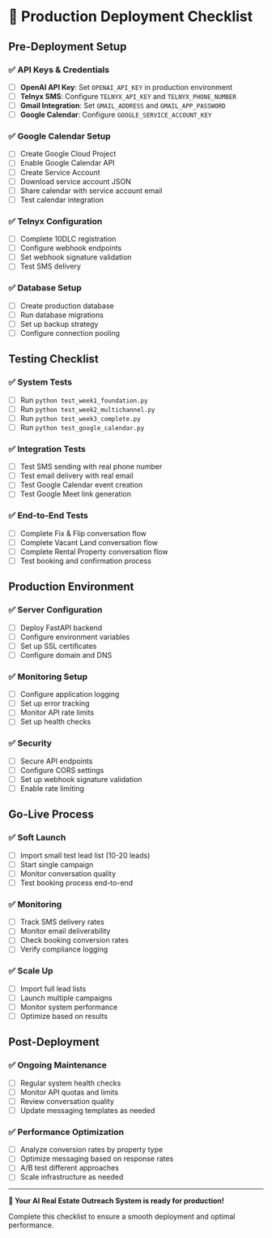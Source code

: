 # 🚀 Production Deployment Checklist

## Pre-Deployment Setup

### ✅ **API Keys & Credentials**
- [ ] **OpenAI API Key**: Set `OPENAI_API_KEY` in production environment
- [ ] **Telnyx SMS**: Configure `TELNYX_API_KEY` and `TELNYX_PHONE_NUMBER`
- [ ] **Gmail Integration**: Set `GMAIL_ADDRESS` and `GMAIL_APP_PASSWORD`
- [ ] **Google Calendar**: Configure `GOOGLE_SERVICE_ACCOUNT_KEY`

### ✅ **Google Calendar Setup**
- [ ] Create Google Cloud Project
- [ ] Enable Google Calendar API
- [ ] Create Service Account
- [ ] Download service account JSON
- [ ] Share calendar with service account email
- [ ] Test calendar integration

### ✅ **Telnyx Configuration**
- [ ] Complete 10DLC registration
- [ ] Configure webhook endpoints
- [ ] Set webhook signature validation
- [ ] Test SMS delivery

### ✅ **Database Setup**
- [ ] Create production database
- [ ] Run database migrations
- [ ] Set up backup strategy
- [ ] Configure connection pooling

## Testing Checklist

### ✅ **System Tests**
- [ ] Run `python test_week1_foundation.py`
- [ ] Run `python test_week2_multichannel.py`
- [ ] Run `python test_week3_complete.py`
- [ ] Run `python test_google_calendar.py`

### ✅ **Integration Tests**
- [ ] Test SMS sending with real phone number
- [ ] Test email delivery with real email
- [ ] Test Google Calendar event creation
- [ ] Test Google Meet link generation

### ✅ **End-to-End Tests**
- [ ] Complete Fix & Flip conversation flow
- [ ] Complete Vacant Land conversation flow
- [ ] Complete Rental Property conversation flow
- [ ] Test booking and confirmation process

## Production Environment

### ✅ **Server Configuration**
- [ ] Deploy FastAPI backend
- [ ] Configure environment variables
- [ ] Set up SSL certificates
- [ ] Configure domain and DNS

### ✅ **Monitoring Setup**
- [ ] Configure application logging
- [ ] Set up error tracking
- [ ] Monitor API rate limits
- [ ] Set up health checks

### ✅ **Security**
- [ ] Secure API endpoints
- [ ] Configure CORS settings
- [ ] Set up webhook signature validation
- [ ] Enable rate limiting

## Go-Live Process

### ✅ **Soft Launch**
- [ ] Import small test lead list (10-20 leads)
- [ ] Start single campaign
- [ ] Monitor conversation quality
- [ ] Test booking process end-to-end

### ✅ **Monitoring**
- [ ] Track SMS delivery rates
- [ ] Monitor email deliverability
- [ ] Check booking conversion rates
- [ ] Verify compliance logging

### ✅ **Scale Up**
- [ ] Import full lead lists
- [ ] Launch multiple campaigns
- [ ] Monitor system performance
- [ ] Optimize based on results

## Post-Deployment

### ✅ **Ongoing Maintenance**
- [ ] Regular system health checks
- [ ] Monitor API quotas and limits
- [ ] Review conversation quality
- [ ] Update messaging templates as needed

### ✅ **Performance Optimization**
- [ ] Analyze conversion rates by property type
- [ ] Optimize messaging based on response rates
- [ ] A/B test different approaches
- [ ] Scale infrastructure as needed

---

**🎯 Your AI Real Estate Outreach System is ready for production!**

Complete this checklist to ensure a smooth deployment and optimal performance.
